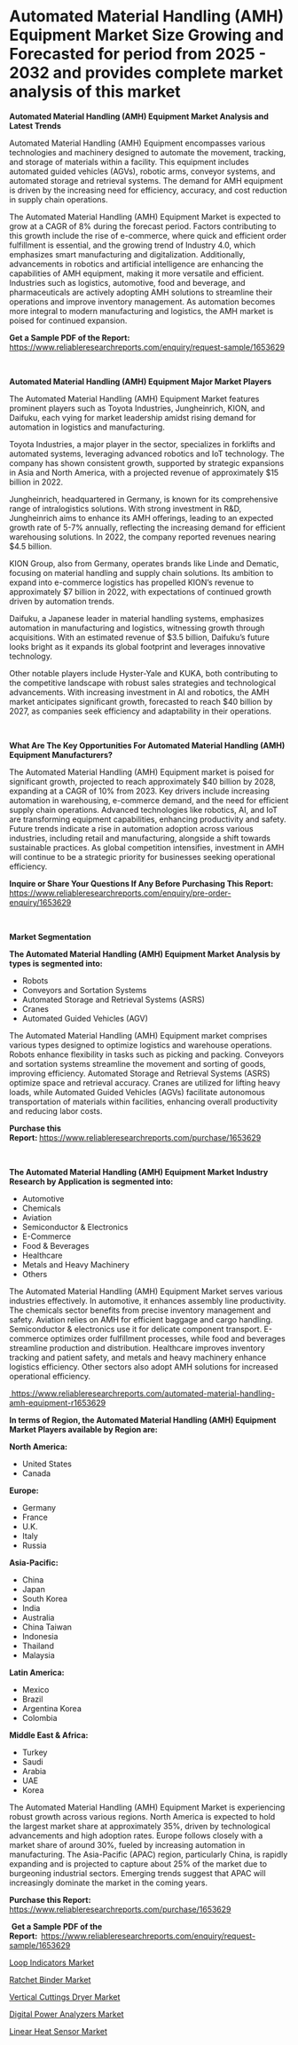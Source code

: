 <p><h1>Automated Material Handling (AMH) Equipment Market Size Growing and Forecasted for period from 2025 - 2032 and provides complete market analysis of this market</h1></p><p><strong>Automated Material Handling (AMH) Equipment Market Analysis and Latest Trends</strong></p>
<p><p>Automated Material Handling (AMH) Equipment encompasses various technologies and machinery designed to automate the movement, tracking, and storage of materials within a facility. This equipment includes automated guided vehicles (AGVs), robotic arms, conveyor systems, and automated storage and retrieval systems. The demand for AMH equipment is driven by the increasing need for efficiency, accuracy, and cost reduction in supply chain operations. </p><p>The Automated Material Handling (AMH) Equipment Market is expected to grow at a CAGR of 8% during the forecast period. Factors contributing to this growth include the rise of e-commerce, where quick and efficient order fulfillment is essential, and the growing trend of Industry 4.0, which emphasizes smart manufacturing and digitalization. Additionally, advancements in robotics and artificial intelligence are enhancing the capabilities of AMH equipment, making it more versatile and efficient. Industries such as logistics, automotive, food and beverage, and pharmaceuticals are actively adopting AMH solutions to streamline their operations and improve inventory management. As automation becomes more integral to modern manufacturing and logistics, the AMH market is poised for continued expansion.</p></p>
<p><strong>Get a Sample PDF of the Report:&nbsp;</strong> <a href="https://www.reliableresearchreports.com/enquiry/request-sample/1653629?utm_campaign=31&utm_medium=2&utm_source=Github&utm_content=ia&utm_term=08042025&utm_id=automated-material-handling-amh-equipment">https://www.reliableresearchreports.com/enquiry/request-sample/1653629</a></p>
<p>&nbsp;</p>
<p><strong>Automated Material Handling (AMH) Equipment Major Market Players</strong></p>
<p><p>The Automated Material Handling (AMH) Equipment Market features prominent players such as Toyota Industries, Jungheinrich, KION, and Daifuku, each vying for market leadership amidst rising demand for automation in logistics and manufacturing.</p><p>Toyota Industries, a major player in the sector, specializes in forklifts and automated systems, leveraging advanced robotics and IoT technology. The company has shown consistent growth, supported by strategic expansions in Asia and North America, with a projected revenue of approximately $15 billion in 2022.</p><p>Jungheinrich, headquartered in Germany, is known for its comprehensive range of intralogistics solutions. With strong investment in R&D, Jungheinrich aims to enhance its AMH offerings, leading to an expected growth rate of 5-7% annually, reflecting the increasing demand for efficient warehousing solutions. In 2022, the company reported revenues nearing $4.5 billion.</p><p>KION Group, also from Germany, operates brands like Linde and Dematic, focusing on material handling and supply chain solutions. Its ambition to expand into e-commerce logistics has propelled KION’s revenue to approximately $7 billion in 2022, with expectations of continued growth driven by automation trends.</p><p>Daifuku, a Japanese leader in material handling systems, emphasizes automation in manufacturing and logistics, witnessing growth through acquisitions. With an estimated revenue of $3.5 billion, Daifuku’s future looks bright as it expands its global footprint and leverages innovative technology.</p><p>Other notable players include Hyster-Yale and KUKA, both contributing to the competitive landscape with robust sales strategies and technological advancements. With increasing investment in AI and robotics, the AMH market anticipates significant growth, forecasted to reach $40 billion by 2027, as companies seek efficiency and adaptability in their operations.</p></p>
<p>&nbsp;</p>
<p><strong>What Are The Key Opportunities For Automated Material Handling (AMH) Equipment Manufacturers?</strong></p>
<p><p>The Automated Material Handling (AMH) Equipment market is poised for significant growth, projected to reach approximately $40 billion by 2028, expanding at a CAGR of 10% from 2023. Key drivers include increasing automation in warehousing, e-commerce demand, and the need for efficient supply chain operations. Advanced technologies like robotics, AI, and IoT are transforming equipment capabilities, enhancing productivity and safety. Future trends indicate a rise in automation adoption across various industries, including retail and manufacturing, alongside a shift towards sustainable practices. As global competition intensifies, investment in AMH will continue to be a strategic priority for businesses seeking operational efficiency.</p></p>
<p><strong>Inquire or Share Your Questions If Any Before Purchasing This Report:</strong> <a href="https://www.reliableresearchreports.com/enquiry/pre-order-enquiry/1653629?utm_campaign=31&utm_medium=2&utm_source=Github&utm_content=ia&utm_term=08042025&utm_id=automated-material-handling-amh-equipment">https://www.reliableresearchreports.com/enquiry/pre-order-enquiry/1653629</a></p>
<p>&nbsp;</p>
<p><strong>Market Segmentation</strong></p>
<p><strong>The Automated Material Handling (AMH) Equipment Market Analysis by types is segmented into:</strong></p>
<p><ul><li>Robots</li><li>Conveyors and Sortation Systems</li><li>Automated Storage and Retrieval Systems (ASRS)</li><li>Cranes</li><li>Automated Guided Vehicles (AGV)</li></ul></p>
<p><p>The Automated Material Handling (AMH) Equipment market comprises various types designed to optimize logistics and warehouse operations. Robots enhance flexibility in tasks such as picking and packing. Conveyors and sortation systems streamline the movement and sorting of goods, improving efficiency. Automated Storage and Retrieval Systems (ASRS) optimize space and retrieval accuracy. Cranes are utilized for lifting heavy loads, while Automated Guided Vehicles (AGVs) facilitate autonomous transportation of materials within facilities, enhancing overall productivity and reducing labor costs.</p></p>
<p><strong>Purchase this Report:&nbsp;</strong><a href="https://www.reliableresearchreports.com/purchase/1653629?utm_campaign=31&utm_medium=2&utm_source=Github&utm_content=ia&utm_term=08042025&utm_id=automated-material-handling-amh-equipment">https://www.reliableresearchreports.com/purchase/1653629</a></p>
<p>&nbsp;</p>
<p><strong>The Automated Material Handling (AMH) Equipment Market Industry Research by Application is segmented into:</strong></p>
<p><ul><li>Automotive</li><li>Chemicals</li><li>Aviation</li><li>Semiconductor & Electronics</li><li>E-Commerce</li><li>Food & Beverages</li><li>Healthcare</li><li>Metals and Heavy Machinery</li><li>Others</li></ul></p>
<p><p>The Automated Material Handling (AMH) Equipment Market serves various industries effectively. In automotive, it enhances assembly line productivity. The chemicals sector benefits from precise inventory management and safety. Aviation relies on AMH for efficient baggage and cargo handling. Semiconductor & electronics use it for delicate component transport. E-commerce optimizes order fulfillment processes, while food and beverages streamline production and distribution. Healthcare improves inventory tracking and patient safety, and metals and heavy machinery enhance logistics efficiency. Other sectors also adopt AMH solutions for increased operational efficiency.</p></p>
<p><a href="https://www.reliableresearchreports.com/automated-material-handling-amh-equipment-r1653629?utm_campaign=31&utm_medium=2&utm_source=Github&utm_content=ia&utm_term=08042025&utm_id=automated-material-handling-amh-equipment">&nbsp;https://www.reliableresearchreports.com/automated-material-handling-amh-equipment-r1653629</a></p>
<p><strong>In terms of Region, the Automated Material Handling (AMH) Equipment Market Players available by Region are:</strong></p>
<p>
    <p> <strong> North America: </strong>
        <ul>
            <li>United States</li>
            <li>Canada</li>
        </ul>
        </p> 
    <p> <strong> Europe: </strong>
        <ul>
            <li>Germany</li>
            <li>France</li>
            <li>U.K.</li>
            <li>Italy</li>
            <li>Russia</li>
        </ul>
        </p> 
    <p> <strong> Asia-Pacific: </strong>
        <ul>
            <li>China</li>
            <li>Japan</li>
            <li>South Korea</li>
            <li>India</li>
            <li>Australia</li>
            <li>China Taiwan</li>
            <li>Indonesia</li>
            <li>Thailand</li>
            <li>Malaysia</li>
        </ul>
        </p> 
    <p> <strong> Latin America: </strong>
        <ul>
            <li>Mexico</li>
            <li>Brazil</li>
            <li>Argentina Korea</li>
            <li>Colombia</li>
        </ul>
        </p> 
    <p> <strong> Middle East & Africa: </strong>
        <ul>
            <li>Turkey</li>
            <li>Saudi</li>
            <li>Arabia</li>
            <li>UAE</li>
            <li>Korea</li>
        </ul>
    </p>
    </p>
<p><p>The Automated Material Handling (AMH) Equipment Market is experiencing robust growth across various regions. North America is expected to hold the largest market share at approximately 35%, driven by technological advancements and high adoption rates. Europe follows closely with a market share of around 30%, fueled by increasing automation in manufacturing. The Asia-Pacific (APAC) region, particularly China, is rapidly expanding and is projected to capture about 25% of the market due to burgeoning industrial sectors. Emerging trends suggest that APAC will increasingly dominate the market in the coming years.</p></p>
<p><strong>Purchase this Report: </strong><a href="https://www.reliableresearchreports.com/purchase/1653629?utm_campaign=31&utm_medium=2&utm_source=Github&utm_content=ia&utm_term=08042025&utm_id=automated-material-handling-amh-equipment">https://www.reliableresearchreports.com/purchase/1653629</a></p>
<p>&nbsp;<strong>Get a Sample PDF of the Report:&nbsp;&nbsp;</strong><a href="https://www.reliableresearchreports.com/enquiry/request-sample/1653629?utm_campaign=31&utm_medium=2&utm_source=Github&utm_content=ia&utm_term=08042025&utm_id=automated-material-handling-amh-equipment">https://www.reliableresearchreports.com/enquiry/request-sample/1653629</a></p>
<p><strong></strong></p>
<p><p><a href="https://github.com/godutetraeva/Market-Research-Report-List-1/blob/main/loop-indicators-market.md?utm_campaign=31&utm_medium=2&utm_source=Github&utm_content=ia&utm_term=08042025&utm_id=automated-material-handling-amh-equipment">Loop Indicators Market</a></p><p><a href="https://github.com/abuegalawixo/Market-Research-Report-List-1/blob/main/ratchet-binder-market.md?utm_campaign=31&utm_medium=2&utm_source=Github&utm_content=ia&utm_term=08042025&utm_id=automated-material-handling-amh-equipment">Ratchet Binder Market</a></p><p><a href="https://github.com/jhoonatsev/Market-Research-Report-List-1/blob/main/vertical-cuttings-dryer-market.md?utm_campaign=31&utm_medium=2&utm_source=Github&utm_content=ia&utm_term=08042025&utm_id=automated-material-handling-amh-equipment">Vertical Cuttings Dryer Market</a></p><p><a href="https://github.com/trossdushi7u/Market-Research-Report-List-1/blob/main/digital-power-analyzers-market.md?utm_campaign=31&utm_medium=2&utm_source=Github&utm_content=ia&utm_term=08042025&utm_id=automated-material-handling-amh-equipment">Digital Power Analyzers Market</a></p><p><a href="https://github.com/kirstejuvet/Market-Research-Report-List-1/blob/main/linear-heat-sensor-market.md?utm_campaign=31&utm_medium=2&utm_source=Github&utm_content=ia&utm_term=08042025&utm_id=automated-material-handling-amh-equipment">Linear Heat Sensor Market</a></p></p>